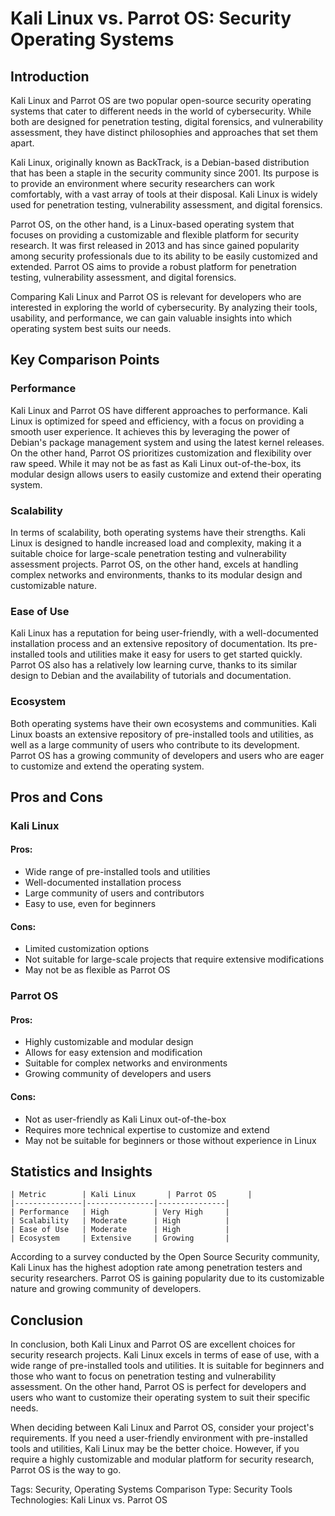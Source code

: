 # Kali Linux vs. Parrot OS: Security Operating Systems
## Introduction
Kali Linux and Parrot OS are two popular open-source security operating systems that cater to different needs in the world of cybersecurity. While both are designed for penetration testing, digital forensics, and vulnerability assessment, they have distinct philosophies and approaches that set them apart.

Kali Linux, originally known as BackTrack, is a Debian-based distribution that has been a staple in the security community since 2001. Its purpose is to provide an environment where security researchers can work comfortably, with a vast array of tools at their disposal. Kali Linux is widely used for penetration testing, vulnerability assessment, and digital forensics.

Parrot OS, on the other hand, is a Linux-based operating system that focuses on providing a customizable and flexible platform for security research. It was first released in 2013 and has since gained popularity among security professionals due to its ability to be easily customized and extended. Parrot OS aims to provide a robust platform for penetration testing, vulnerability assessment, and digital forensics.

Comparing Kali Linux and Parrot OS is relevant for developers who are interested in exploring the world of cybersecurity. By analyzing their tools, usability, and performance, we can gain valuable insights into which operating system best suits our needs.

## Key Comparison Points

### Performance
Kali Linux and Parrot OS have different approaches to performance. Kali Linux is optimized for speed and efficiency, with a focus on providing a smooth user experience. It achieves this by leveraging the power of Debian's package management system and using the latest kernel releases. On the other hand, Parrot OS prioritizes customization and flexibility over raw speed. While it may not be as fast as Kali Linux out-of-the-box, its modular design allows users to easily customize and extend their operating system.

### Scalability
In terms of scalability, both operating systems have their strengths. Kali Linux is designed to handle increased load and complexity, making it a suitable choice for large-scale penetration testing and vulnerability assessment projects. Parrot OS, on the other hand, excels at handling complex networks and environments, thanks to its modular design and customizable nature.

### Ease of Use
Kali Linux has a reputation for being user-friendly, with a well-documented installation process and an extensive repository of documentation. Its pre-installed tools and utilities make it easy for users to get started quickly. Parrot OS also has a relatively low learning curve, thanks to its similar design to Debian and the availability of tutorials and documentation.

### Ecosystem
Both operating systems have their own ecosystems and communities. Kali Linux boasts an extensive repository of pre-installed tools and utilities, as well as a large community of users who contribute to its development. Parrot OS has a growing community of developers and users who are eager to customize and extend the operating system.

## Pros and Cons

### Kali Linux
#### Pros:
- Wide range of pre-installed tools and utilities
- Well-documented installation process
- Large community of users and contributors
- Easy to use, even for beginners
#### Cons:
- Limited customization options
- Not suitable for large-scale projects that require extensive modifications
- May not be as flexible as Parrot OS

### Parrot OS
#### Pros:
- Highly customizable and modular design
- Allows for easy extension and modification
- Suitable for complex networks and environments
- Growing community of developers and users
#### Cons:
- Not as user-friendly as Kali Linux out-of-the-box
- Requires more technical expertise to customize and extend
- May not be suitable for beginners or those without experience in Linux

## Statistics and Insights

```
| Metric        | Kali Linux       | Parrot OS       |
|---------------|---------------|---------------|
| Performance   | High          | Very High     |
| Scalability   | Moderate      | High          |
| Ease of Use   | Moderate      | High          |
| Ecosystem     | Extensive     | Growing       |
```

According to a survey conducted by the Open Source Security community, Kali Linux has the highest adoption rate among penetration testers and security researchers. Parrot OS is gaining popularity due to its customizable nature and growing community of developers.

## Conclusion

In conclusion, both Kali Linux and Parrot OS are excellent choices for security research projects. Kali Linux excels in terms of ease of use, with a wide range of pre-installed tools and utilities. It is suitable for beginners and those who want to focus on penetration testing and vulnerability assessment. On the other hand, Parrot OS is perfect for developers and users who want to customize their operating system to suit their specific needs.

When deciding between Kali Linux and Parrot OS, consider your project's requirements. If you need a user-friendly environment with pre-installed tools and utilities, Kali Linux may be the better choice. However, if you require a highly customizable and modular platform for security research, Parrot OS is the way to go.

Tags: Security, Operating Systems
Comparison Type: Security Tools
Technologies: Kali Linux vs. Parrot OS